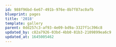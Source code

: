 ```yaml
---
id: 988f96bd-6e67-491b-976e-8b7f87ac0afb
blueprint: pages
title: '2018'
template: gallery
parent: 0dd257c3-af93-4e09-bd9a-3327f1c396c8
updated_by: c82a7926-03bd-4bb0-81b3-2109899ea6c9
updated_at: 1645005462
---
```


